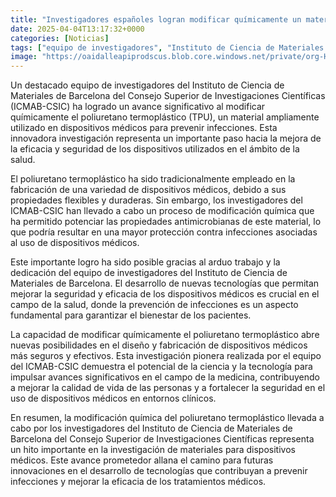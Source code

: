 ```yaml
---
title: "Investigadores españoles logran modificar químicamente un material usado en dispositivos para prevenir infecciones"
date: 2025-04-04T13:17:32+0000
categories: [Noticias]
tags: ["equipo de investigadores", "Instituto de Ciencia de Materiales de Barcelona", "poliuretano termoplástico", "dispositivos médicos", "modificación química", "propiedades antimicrobianas", "seguridad en dispositivos médicos."]
image: "https://oaidalleapiprodscus.blob.core.windows.net/private/org-HKmKxpuNw3Y88lm4EBrIPq0n/user-ZwiCXOggLL8ZNNKE2g7rXFmV/img-JHGptzggUnDZvIdCM5gQzBCN.png?st=2025-04-04T12%3A17%3A32Z&se=2025-04-04T14%3A17%3A32Z&sp=r&sv=2024-08-04&sr=b&rscd=inline&rsct=image/png&skoid=d505667d-d6c1-4a0a-bac7-5c84a87759f8&sktid=a48cca56-e6da-484e-a814-9c849652bcb3&skt=2025-04-03T20%3A04%3A01Z&ske=2025-04-04T20%3A04%3A01Z&sks=b&skv=2024-08-04&sig=dCwrTEDrZLvYUSl9GZHIoZQl%2B299T%2Ba/oFFENttLcSE%3D"
---
```


Un destacado equipo de investigadores del Instituto de Ciencia de Materiales de Barcelona del Consejo Superior de Investigaciones Científicas (ICMAB-CSIC) ha logrado un avance significativo al modificar químicamente el poliuretano termoplástico (TPU), un material ampliamente utilizado en dispositivos médicos para prevenir infecciones. Esta innovadora investigación representa un importante paso hacia la mejora de la eficacia y seguridad de los dispositivos utilizados en el ámbito de la salud.

El poliuretano termoplástico ha sido tradicionalmente empleado en la fabricación de una variedad de dispositivos médicos, debido a sus propiedades flexibles y duraderas. Sin embargo, los investigadores del ICMAB-CSIC han llevado a cabo un proceso de modificación química que ha permitido potenciar las propiedades antimicrobianas de este material, lo que podría resultar en una mayor protección contra infecciones asociadas al uso de dispositivos médicos.

Este importante logro ha sido posible gracias al arduo trabajo y la dedicación del equipo de investigadores del Instituto de Ciencia de Materiales de Barcelona. El desarrollo de nuevas tecnologías que permitan mejorar la seguridad y eficacia de los dispositivos médicos es crucial en el campo de la salud, donde la prevención de infecciones es un aspecto fundamental para garantizar el bienestar de los pacientes.

La capacidad de modificar químicamente el poliuretano termoplástico abre nuevas posibilidades en el diseño y fabricación de dispositivos médicos más seguros y efectivos. Esta investigación pionera realizada por el equipo del ICMAB-CSIC demuestra el potencial de la ciencia y la tecnología para impulsar avances significativos en el campo de la medicina, contribuyendo a mejorar la calidad de vida de las personas y a fortalecer la seguridad en el uso de dispositivos médicos en entornos clínicos.

En resumen, la modificación química del poliuretano termoplástico llevada a cabo por los investigadores del Instituto de Ciencia de Materiales de Barcelona del Consejo Superior de Investigaciones Científicas representa un hito importante en la investigación de materiales para dispositivos médicos. Este avance prometedor allana el camino para futuras innovaciones en el desarrollo de tecnologías que contribuyan a prevenir infecciones y mejorar la eficacia de los tratamientos médicos.
    